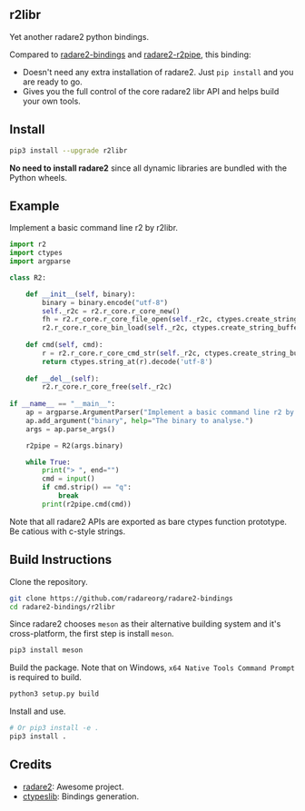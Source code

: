 ## r2libr

Yet another radare2 python bindings.

Compared to [radare2-bindings](https://github.com/radareorg/radare2-bindings/python) and [radare2-r2pipe](https://github.com/radareorg/radare2-r2pipe), this binding:

- Doesn't need any extra installation of radare2. Just `pip install` and you are ready to go.
- Gives you the full control of the core radare2 libr API and helps build your own tools.

## Install

```bash
pip3 install --upgrade r2libr
```

**No need to install radare2** since all dynamic libraries are bundled with the Python wheels.

## Example

Implement a basic command line r2 by r2libr.

```python
import r2
import ctypes
import argparse

class R2:

    def __init__(self, binary):
        binary = binary.encode("utf-8")
        self._r2c = r2.r_core.r_core_new()
        fh = r2.r_core.r_core_file_open(self._r2c, ctypes.create_string_buffer(binary), 0b101, 0)
        r2.r_core.r_core_bin_load(self._r2c, ctypes.create_string_buffer(binary), (1<<64) - 1)
    
    def cmd(self, cmd):
        r = r2.r_core.r_core_cmd_str(self._r2c, ctypes.create_string_buffer(cmd.encode("utf-8")))
        return ctypes.string_at(r).decode('utf-8')
    
    def __del__(self):
        r2.r_core.r_core_free(self._r2c)
    
if __name__ == "__main__":
    ap = argparse.ArgumentParser("Implement a basic command line r2 by pyr2")
    ap.add_argument("binary", help="The binary to analyse.")
    args = ap.parse_args()

    r2pipe = R2(args.binary)

    while True:
        print("> ", end="")
        cmd = input()
        if cmd.strip() == "q":
            break
        print(r2pipe.cmd(cmd))
```

Note that all radare2 APIs are exported as bare ctypes function prototype. Be catious with c-style strings.

## Build Instructions

Clone the repository.

```bash
git clone https://github.com/radareorg/radare2-bindings
cd radare2-bindings/r2libr
```

Since radare2 chooses `meson` as their alternative building system and it's cross-platform, the first step is install `meson`.

```bash
pip3 install meson
```

Build the package. Note that on Windows, `x64 Native Tools Command Prompt` is required to build.

```bash
python3 setup.py build
```

Install and use.

```bash
# Or pip3 install -e .
pip3 install .
```

## Credits

- [radare2](https://github.com/radareorg/radare2): Awesome project.
- [ctypeslib](https://github.com/trolldbois/ctypeslib): Bindings generation.
